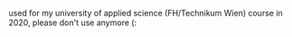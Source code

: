 used for my university of applied science (FH/Technikum Wien) course in 2020, please don't use anymore (:
